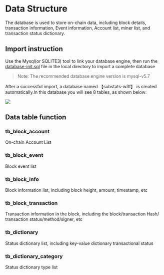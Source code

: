 # Data Structure

The database is used to store on-chain data, including block details, transaction information, Event information, Account list, miner list, and transaction status dictionary.

##  Import instruction

Use the Mysql(or SQLITE3) tool to link your database engine, then run the [database-init.sql](database-init.sql) file in the local directory to import a complete database

> Note: The recommended database engine version is mysql-v5.7

After a successful import, a database named 【substats-w3f】 is created automatically.In this database you will see 8 tables, as shown below:

![](./img/database.png)


## Data table function

### tb_block_account

On-chain Account List

### tb_block_event

Block event list

### tb_block_info

Block information list, including block height, amount, timestamp, etc

### tb_block_transaction

Transaction information in the block, including the block/transaction Hash/ transaction status/method/signer, etc

### tb_dictionary

Status dictionary list, including key-value dictionary transactional status

### tb_dictionary_category

Status dictionary type list
